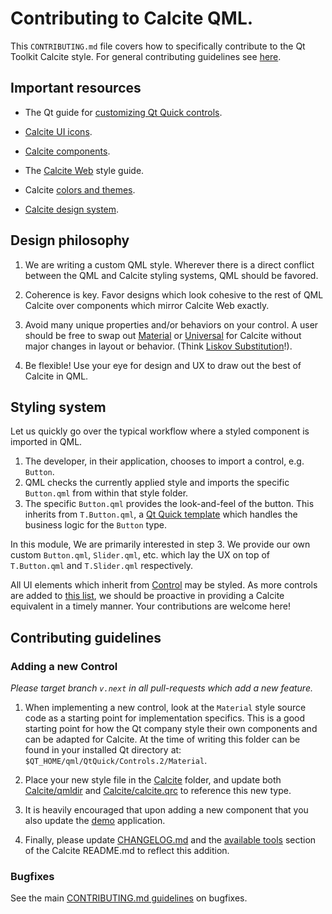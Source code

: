 # Contributing to Calcite QML.

This `CONTRIBUTING.md` file covers how to specifically contribute to the Qt Toolkit Calcite style. 
For general contributing guidelines see [here](/CONTRIBUTING.md).

## Important resources

- The Qt guide for [customizing Qt Quick controls](https://doc.qt.io/qt-5/qtquickcontrols2-customize.html).

- [Calcite UI icons](https://esri.github.io/calcite-ui-icons/).

- [Calcite components](https://developers.arcgis.com/calcite-design-system/components/).

- The [Calcite Web](https://esri.github.io/calcite-web/documentation/components) style guide.

- Calcite [colors and themes](https://developers.arcgis.com/calcite-design-system/foundations/colors/).

- [Calcite design system](https://developers.arcgis.com/calcite-design-system/).

## Design philosophy 

1. We are writing a custom QML style. Wherever there is a direct conflict between the QML 
and Calcite styling systems, QML should be favored.

2. Coherence is key. Favor designs which look cohesive 
   to the rest of QML Calcite over components which mirror Calcite Web exactly.

3. Avoid many unique properties and/or behaviors on your control. A user should be free to swap out
   [Material](https://doc.qt.io/qt-5/qtquickcontrols2-material.html) or [Universal](https://doc.qt.io/qt-5/qtquickcontrols2-universal.html) for Calcite without major changes in layout or behavior. (Think [Liskov Substitution](https://en.wikipedia.org/wiki/Liskov_substitution_principle)!).

4. Be flexible! Use your eye for design and UX to draw out the best of Calcite in QML.

## Styling system 

Let us quickly go over the typical workflow where a styled component is imported in QML.

1. The developer, in their application, chooses to import a control, e.g. `Button`.
2. QML checks the currently applied style and imports the specific `Button.qml` from within that style folder.
3. The specific `Button.qml` provides the look-and-feel of the button. This inherits from `T.Button.qml`, a [Qt Quick template](https://doc.qt.io/qt-5/qtquicktemplates2-index.html) which handles the business logic for the `Button` type.

In this module, We are primarily interested in step 3. We provide our own custom `Button.qml`, `Slider.qml`, etc. which lay the UX on top of `T.Button.qml` and `T.Slider.qml` respectively.

All UI elements which inherit from [Control](https://doc.qt.io/qt-5/qml-qtquick-controls2-control.html) may
be styled. As more controls are added to [this list](https://doc.qt.io/qt-5/qtquick-controls2-qmlmodule.html), we 
should be proactive in providing a Calcite equivalent in a timely manner. Your contributions are welcome here!

## Contributing guidelines

### Adding a new Control

_Please target branch `v.next` in all pull-requests which add a new feature._

1. When implementing a new control, look at the `Material` style source code as a starting point for implementation specifics. This is a good starting point for how the Qt company style their own components and can be adapted for Calcite. At the time of writing this folder can be found in your installed Qt directory at: `$QT_HOME/qml/QtQuick/Controls.2/Material`.

2. Place your new style file in the [Calcite](Calcite) folder, and update both [Calcite/qmldir](Calcite/qmldir) and 
[Calcite/calcite.qrc](Calcite/calcite.qrc) to reference this new type.

3. It is heavily encouraged that upon adding a new component that you also update the [demo](demo) application.

4. Finally, please update [CHANGELOG.md](/CHANGELOG.md) and the [available tools](README.md#available-tools) section of the Calcite README.md to reflect this addition.

### Bugfixes

See the main [CONTRIBUTING.md guidelines](/Contributing.md#bugfixes) on bugfixes.
